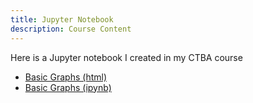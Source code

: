 ```yaml
---
title: Jupyter Notebook
description: Course Content
---
```


Here is a Jupyter notebook I created in my CTBA course
- [Basic Graphs (html)](BasicGraphAssignment.html)
- [Basic Graphs (ipynb)](BasicGraphAssignment.ipynb)
